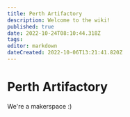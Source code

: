 ```yaml
---
title: Perth Artifactory
description: Welcome to the wiki!
published: true
date: 2022-10-24T08:10:44.318Z
tags: 
editor: markdown
dateCreated: 2022-10-06T13:21:41.820Z
---
```


# Perth Artifactory
We're a makerspace :)